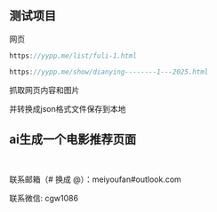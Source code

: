 ## 测试项目

网页
```go
https://yypp.me/list/fuli-1.html

https://yypp.me/show/dianying--------1---2025.html
```
抓取网页内容和图片

并转换成json格式文件保存到本地


## ai生成一个电影推荐页面

<img src="https://archive.biliimg.com/bfs/archive/873bbf3fe6253784af11455038859147b389fadf.png" alt="" referrerpolicy="no-referrer">

<img src="https://archive.biliimg.com/bfs/archive/00ea6aea7005ce8a7c73e571a7ce76e992b238bb.png" alt="" referrerpolicy="no-referrer">

联系邮箱（# 换成 @）：meiyoufan#outlook.com 

联系微信: cgw1086

<img src="https://archive.biliimg.com/bfs/archive/10a598d53fdc1bfc069879a4080673d679acf34e.jpg" alt="" referrerpolicy="no-referrer">

 
 